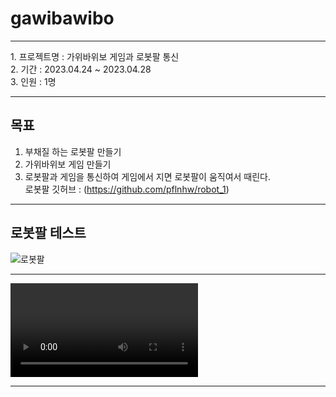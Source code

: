 # gawibawibo
<hr/>
1. 프로젝트명 : 가위바위보 게임과 로봇팔 통신<br/>
2. 기간 : 2023.04.24 ~ 2023.04.28<br/>
3. 인원 : 1명<br/>
<hr/>

## 목표
1. 부채질 하는 로봇팔 만들기 <br/>
2. 가위바위보 게임 만들기 <br/>
3. 로봇팔과 게임을 통신하여 게임에서 지면 로봇팔이 움직여서 때린다.<br/>
   로봇팔 깃허브 : (https://github.com/pflnhw/robot_1)
<hr/>

## 로봇팔 테스트 <br/>

![로봇팔](https://user-images.githubusercontent.com/129159977/234758526-48e4f7a5-8c6e-472d-8e32-2cfecc3d1542.gif)
<hr/>

![최종본](https://user-images.githubusercontent.com/129159977/234773106-490c6049-325e-4541-a59b-ffe20ff1650e.mp4)
<hr/>

